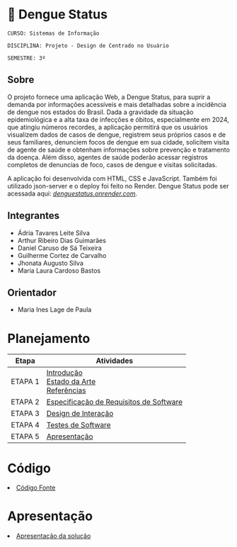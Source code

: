 # 🦟 Dengue Status

`CURSO: Sistemas de Informação`

`DISCIPLINA: Projeto - Design de Centrado no Usuário`

`SEMESTRE: 3º`

## Sobre

O projeto fornece uma aplicação Web, a Dengue Status, para suprir a demanda por informações acessíveis e mais detalhadas sobre a incidência de dengue nos estados do Brasil. Dada a gravidade da situação epidemiológica e a alta taxa de infecções e óbitos, especialmente em 2024, que atingiu números recordes, a aplicação permitirá que os usuários visualizem dados de casos de dengue, registrem seus próprios casos e de seus familiares, denunciem focos de dengue em sua cidade, solicitem visita de agente de saúde e obtenham informações sobre prevenção e tratamento da doença. Além disso, agentes de saúde poderão acessar registros completos de denuncias de foco, casos de dengue e visitas solicitadas.

A aplicação foi desenvolvida com HTML, CSS e JavaScript. Também foi utilizado json-server e o deploy foi feito no Render.
Dengue Status pode ser acessada aqui: <i>[denguestatus.onrender.com](https://denguestatus.onrender.com/)</i>.

## Integrantes

* Ádria Tavares Leite Silva
* Arthur Ribeiro Dias Guimarães
* Daniel Caruso de Sá Teixeira
* Guilherme Cortez de Carvalho
* Jhonata Augusto Silva
* Maria Laura Cardoso Bastos

## Orientador

* Maria Ines Lage de Paula

# Planejamento

| Etapa         | Atividades |
|  :----:   | ----------- |
| ETAPA 1         |[Introdução](docs/introducao.md) <br> [Estado da Arte](docs/estado.md) <br> [Referências](docs/referencias.md) |
| ETAPA 2         |[Especificação de Requisitos de Software](docs/especificacao.md) |
| ETAPA 3         |[Design de Interação](docs/design.md) |
| ETAPA 4        |[Testes de Software](docs/testes.md) |
| ETAPA 5         | [Apresentação](docs/apresentacao.md) |


# Código

<li><a href="src/codigo.md"> Código Fonte</a></li>

# Apresentação

<li><a href="docs/apresentacao.md"> Apresentação da solução</a></li>
